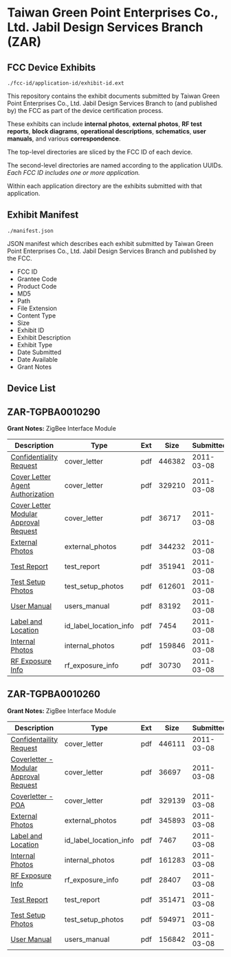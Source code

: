 # Taiwan Green Point Enterprises Co., Ltd. Jabil Design Services Branch (ZAR)
## FCC Device Exhibits

```
./fcc-id/application-id/exhibit-id.ext
```

This repository contains the exhibit documents submitted by Taiwan Green Point Enterprises Co., Ltd. Jabil Design Services Branch to (and published by) the FCC as part of the device certification process.

These exhibits can include **internal photos**, **external photos**, **RF test reports**, **block diagrams**, **operational descriptions**, **schematics**, **user manuals**, and various **correspondence**.

The top-level directories are sliced by the FCC ID of each device.

The second-level directories are named according to the application UUIDs. *Each FCC ID includes one or more application.*

Within each application directory are the exhibits submitted with that application. 

## Exhibit Manifest

```
./manifest.json
```

JSON manifest which describes each exhibit submitted by Taiwan Green Point Enterprises Co., Ltd. Jabil Design Services Branch and published by the FCC.

- FCC ID
- Grantee Code
- Product Code
- MD5
- Path
- File Extension
- Content Type
- Size
- Exhibit ID
- Exhibit Description
- Exhibit Type
- Date Submitted
- Date Available
- Grant Notes

## Device List
## ZAR-TGPBA0010290
**Grant Notes:** ZigBee Interface Module

| Description | Type | Ext | Size | Submitted | Available |
| ----------- | ---- | --- | ---- | --------- | --------- |
| [Confidentiality Request](ZAR-TGPBA0010290/da63a557283063785acb0f8fd2b21e82/1427996.pdf) | cover_letter | pdf | 446382 | 2011-03-08 | 2011-03-08 |
| [Cover Letter Agent Authorization](ZAR-TGPBA0010290/da63a557283063785acb0f8fd2b21e82/1427997.pdf) | cover_letter | pdf | 329210 | 2011-03-08 | 2011-03-08 |
| [Cover Letter Modular Approval Request](ZAR-TGPBA0010290/da63a557283063785acb0f8fd2b21e82/1427998.pdf) | cover_letter | pdf | 36717 | 2011-03-08 | 2011-03-08 |
| [External Photos](ZAR-TGPBA0010290/da63a557283063785acb0f8fd2b21e82/1427987.pdf) | external_photos | pdf | 344232 | 2011-03-08 | 2011-03-08 |
| [Test Report](ZAR-TGPBA0010290/da63a557283063785acb0f8fd2b21e82/1427992.pdf) | test_report | pdf | 351941 | 2011-03-08 | 2011-03-08 |
| [Test Setup Photos](ZAR-TGPBA0010290/da63a557283063785acb0f8fd2b21e82/1427993.pdf) | test_setup_photos | pdf | 612601 | 2011-03-08 | 2011-03-08 |
| [User Manual](ZAR-TGPBA0010290/da63a557283063785acb0f8fd2b21e82/1427994.pdf) | users_manual | pdf | 83192 | 2011-03-08 | 2011-03-08 |
| [Label and Location](ZAR-TGPBA0010290/da63a557283063785acb0f8fd2b21e82/1427988.pdf) | id_label_location_info | pdf | 7454 | 2011-03-08 | 2011-03-08 |
| [Internal Photos](ZAR-TGPBA0010290/da63a557283063785acb0f8fd2b21e82/1427989.pdf) | internal_photos | pdf | 159846 | 2011-03-08 | 2011-03-08 |
| [RF Exposure Info](ZAR-TGPBA0010290/da63a557283063785acb0f8fd2b21e82/1427995.pdf) | rf_exposure_info | pdf | 30730 | 2011-03-08 | 2011-03-08 |
## ZAR-TGPBA0010260
**Grant Notes:** ZigBee Interface Module

| Description | Type | Ext | Size | Submitted | Available |
| ----------- | ---- | --- | ---- | --------- | --------- |
| [Confidentaility Request](ZAR-TGPBA0010260/af8adddf177fdd64c96f6e578f81c495/1428014.pdf) | cover_letter | pdf | 446111 | 2011-03-08 | 2011-03-08 |
| [Coverletter - Modular Approval Request](ZAR-TGPBA0010260/af8adddf177fdd64c96f6e578f81c495/1428015.pdf) | cover_letter | pdf | 36697 | 2011-03-08 | 2011-03-08 |
| [Coverletter - POA](ZAR-TGPBA0010260/af8adddf177fdd64c96f6e578f81c495/1428016.pdf) | cover_letter | pdf | 329139 | 2011-03-08 | 2011-03-08 |
| [External Photos](ZAR-TGPBA0010260/af8adddf177fdd64c96f6e578f81c495/1428005.pdf) | external_photos | pdf | 345893 | 2011-03-08 | 2011-03-08 |
| [Label and Location](ZAR-TGPBA0010260/af8adddf177fdd64c96f6e578f81c495/1428006.pdf) | id_label_location_info | pdf | 7467 | 2011-03-08 | 2011-03-08 |
| [Internal Photos](ZAR-TGPBA0010260/af8adddf177fdd64c96f6e578f81c495/1428007.pdf) | internal_photos | pdf | 161283 | 2011-03-08 | 2011-03-08 |
| [RF Exposure Info](ZAR-TGPBA0010260/af8adddf177fdd64c96f6e578f81c495/1428013.pdf) | rf_exposure_info | pdf | 28407 | 2011-03-08 | 2011-03-08 |
| [Test Report](ZAR-TGPBA0010260/af8adddf177fdd64c96f6e578f81c495/1428010.pdf) | test_report | pdf | 351471 | 2011-03-08 | 2011-03-08 |
| [Test Setup Photos](ZAR-TGPBA0010260/af8adddf177fdd64c96f6e578f81c495/1428011.pdf) | test_setup_photos | pdf | 594971 | 2011-03-08 | 2011-03-08 |
| [User Manual](ZAR-TGPBA0010260/af8adddf177fdd64c96f6e578f81c495/1428012.pdf) | users_manual | pdf | 156842 | 2011-03-08 | 2011-03-08 |
